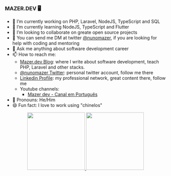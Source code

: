 ### MAZER.DEV 🖥️

- 🔭 I’m currently working on PHP, Laravel, NodeJS, TypeScript and SQL
- 🌱 I’m currently learning NodeJS, TypeScript and Flutter
- 👯 I’m looking to collaborate on greate open source projects
- 🤔 You can send me DM at twitter [@nunomazer](https://twitter.com/nunomazer), if you  are looking for help with coding and mentoring
- 💬 Ask me anything about software development career
- 📫 How to reach me: 
   - [Mazer.dev Blog](https://mazer.dev/en): where I write about software development, teach PHP, Laravel and other stacks.
   - [@nunomazer Twitter](https://twitter.com/nunomazer): personal twitter account, follow me there
   - [Linkedin Profile](https://www.linkedin.com/in/ademirmazerjr/): my professional network, great content there, follow me
   - Youtube channels:
      - [Mazer dev - Canal em Português](https://www.youtube.com/c/AdemirMazerJr?sub_confirmation=1)
- 🧓 Pronouns: He/Him
- 😄 Fun fact: I love to work using "chinelos"

<div align="center">
  <a href="https://github.com/nunomazer">
  <img height="180em" src="https://github-readme-stats.vercel.app/api?username=nunomazer&show_icons=true&theme=merko&include_all_commits=true&count_private=true"/>
  <img height="180em" src="https://github-readme-stats.vercel.app/api/top-langs/?username=nunomazer&layout=compact&langs_count=7&theme=merko"/>
</div>
